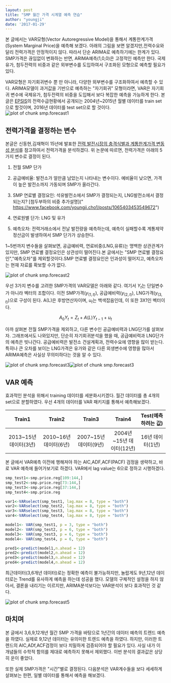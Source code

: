 ```yaml
---
layout: post
title: "SMP 월간 가격 시계열 예측 연습"
author: "youngji"
date: '2017-01-29'
---
```



본 글에서는 VAR모형(Vector Autoregressive Model)을 통해서 계통한계가격(System Marginal Price)을 예측해 보겠다. 아래의 그림을 보면 알겠지만,전력수요와 달리 전력가격은 안정적이지 않다. 따라서 단순 ARIMA로 예측하기에는 한계가 있다. SMP가격은 끊임없이 변화하는 반면, ARIMA예측(1,0,0)은 고정적인 예측만 한다. 국제유가, 첨두전력의 비중과 같은 외부변수를 도입하여서 구조화된 모형으로 예측할 필요가 있다.

VAR모형은 자기회귀변수 뿐 만 아니라, 다양한 외부변수를 구조화하여서 예측할 수 있다. ARIMA모델이 과거값을 기반으로 예측하는 "자기회귀" 모형이라면,  VAR은 자기회귀 변수에 국제유가, 첨두전력의 비중을 도입해서 보다 복잡한 예측을 가능하게 한다. 본글은 [EPSIS](http://epsis.kpx.or.kr/epsis/)의 전력수급현황에서 공개되는 2004년~2015년 월별 데이터를 train set으로 할것이며, 2016년 데이터를 test set으로 할 것이다.
![plot of chunk smp.forecast1](/figure/smp.forecast1-1.png)

## 전력가격을 결정하는 변수

본글은 신동현,김재혁이 15년에 발표한 [전력 발전시장의 충격식별과 계통한계가격 변동성 분석]("https://www.kci.go.kr/kciportal/ci/sereArticleSearch/ciSereArtiView.kci?sereArticleSearchBean.artiId=ART002035364")를 참고하여서 전력가격을 분석하겠다. 위 논문에 따르면, 전력가격은 아래의 5가지 변수로 결정이 된다.

1. 전월 SMP 단가

2. 공급예비율: 발전소가 얼만큼 남았는지 나타내는 변수이다. 예비율이 낮으면, 가격이 높은 발전소까지 가동되며 SMP가 올라간다.

3. SMP 연료별 결정요인: 석유발전소에서 SMP가 결정되는지, LNG발전소에서 결정되는지? [첨두부하의 비중 추가설명](" https://www.facebook.com/youngji.cho1/posts/1065403453549672")

4. 연료원별 단가: LNG 및 유가

5. 예측오차: 전력거래소에서 전날 발전량을 예측하는데, 예측이 실패할수록 계통제약 정산금이 발생하여서 SMP 단가가 상승한다.

1~5번까지 변수들을 살펴보면, 공급예비력, 연료비중(LNG,유류)는 명백한 상관관계가 있지만, SMP 연료별 결정요인은 상관성이 떨어진다.본 글에서는 "SMP 연료별 결정요인","예측오차"를 제외할것이다.SMP 연료별 결정요인은 인과성이 떨어지고, 예측오차는 현재 자료를 확보할 수가 없다.

![plot of chunk smp.forecast2](/figure/smp.forecast2-1.png)

우선 3가지 변수를 고려한 SMP가격의  VAR모델은 아래와 같다. 여기서 $Y_t$는 단일변수가 아니라 벡터의 조합이다. 이전 SMP가격($y_{(1,t)}$), 공급예비력($y_{(2,t)}$), LNG가격($y_{(3,t)}$)으로 구성이 된다. A(L)은 후방연산자이며, $u_t$는 백색잡음인데, 이 또한 3X1인 벡터이다.

$$A_0Y_t=Z_t+A(L)Y_{t-1}+u_t$$

아까 살펴본 전월 SMP가격을 제외하고, 다른 변수인 공급예비력과 LNG단가를 살펴보자. 그래프에서도 나와있지만, 단순히 자기회귀분석을 했을 때, 공급예비력과 LNG단가의 예측은 빗나간다. 공급예비력은 발전소 건설계획과, 전력수요에 영향을 많이 받는다. 특히나 큰 오차를 보이는 LNG가격은 유가와 같은 다른 외생변수에 영향을 많아서 ARIMA예측은 사실상 무의미하다는 것을 알 수 있다.

![plot of chunk smp.forecast3](/figure/smp.forecast3-1.png)![plot of chunk smp.forecast3](/figure/smp.forecast3-2.png)

## VAR 예측

효과적인 분석을 위해서 training 데이터를 세분화시키겠다. 월간 데이터를 총 4개의 set으로 분할하였다. 우선 4개의 데이터를 VAR 패키지를 통해서 예측해보겠다.

|Train1|Train2|Train3|Train4|Test(예측하려는 값)|
| :-------: | :-------: | :-------: | :---------: | :---------: |
|2013~15년 데이터(3년)|2010~16년 데이터(6년)|2007~15년 데이터(9년)|2004년~15년 데이터(12년)|16년 데이터(1년)|

본 글에서 VAR예측 이전에 행해져야 하는 AIC,ADF,ACF(PACF) 검정을 생략하고, 바로 VAR 예측에 들어가보기로 하겠다. VAR에서 lag value는 6으로 정하고 시행하겠다.    


```r
smp_test1<-smp.price.reg[109:144,]
smp_test2<-smp.price.reg[73:144,]
smp_test3<-smp.price.reg[37:144,]
smp_test4<-smp.price.reg

var1<-VARselect(smp_test1, lag.max = 8, type = "both")
var2<-VARselect(smp_test2, lag.max = 8, type = "both")
var3<-VARselect(smp_test3, lag.max = 8, type = "both")
var4<-VARselect(smp_test4, lag.max = 8, type = "both")

model1<- VAR(smp_test1, p = 3, type = "both")
model2<- VAR(smp_test2, p = 6, type = "both")
model3<- VAR(smp_test3, p = 6, type = "both")
model4<- VAR(smp_test4, p = 6, type = "both")

pred1<-predict(model1,n.ahead = 12)
pred2<-predict(model2,n.ahead = 12)
pred3<-predict(model3,n.ahead = 12)
pred4<-predict(model4,n.ahead = 12)
```

최근데이터(3,6개년 데이터)로는 정확한 예측이 불가능하지만, 놀랍게도 9년,12년 데이터로는 Trend를 유사하게 예측을 하는데 성공을 했다. 모델의 구체적인 설정을 하지 않아서, 결론을 내리기는 이르지만, ARIMA분석보다는 VAR분석이 보다 효과적인 것 같다.

![plot of chunk smp.forecast5](/figure/smp.forecast5-1.png)

## 마치며

본 글에서 3,6,9,12개년 월간 SMP 가격을 바탕으로 1년간의 데이터 예측의 트렌드 예측을 하였다. 실제로 9,12년 데이터는 유의미한 트렌드 예측을 하였다. 하지만, 이러한 트렌드의 AIC,ADf,ACF검정이 보다 치밀하게 검증되어야 할 필요가 있다. 사실 내가 이 개념들의 수학적 함의를 제대로 예측하지 못해서 제외했다. 이번 분석의 결과값은 상당히 운이 좋았다.

또한 실제 SMP가격은 "시간"별로 결정된다. 다음분석은 VAR계수들을 보다 세세하게 살펴보는 한편, 일별 데이터를 통해서 예측을 해보겠다.
